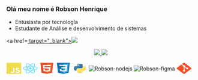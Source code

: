 ### Olá meu nome é Robson Henrique 

-  Entusiasta por  tecnología
-  Estudante de Análise e desenvolvimento de sistemas 

<a href=<a href="https://www.linkedin.com/in/robson-henrique-8562b924a/"> target="_blank"><img src="https://img.shields.io/badge/-LinkedIn-%230077B5?style=for-the-badge&logo=linkedin&logoColor=white" target="_blank"></a>



<div align="center">
  <a href="https://github.com/Robson-Henrique">
    <img height="150em" src="https://github-readme-stats.vercel.app/api?username=Robson-Henrique&count_private=true&include_all_commits=true&show_icons=true&theme=dracula&hide_border=false&show_owner=true"/>
    <img height="150em" src="https://github-readme-stats.vercel.app/api/top-langs/?username=Robson-Henrique&theme=dracula&hide_border=false&&layout=compact"/>
  </a>
</div>
<div style="display: inline_block"><br>
  <img align="center" alt="Robson-Js" height="30" width="40" src="https://raw.githubusercontent.com/devicons/devicon/master/icons/javascript/javascript-plain.svg">
  <img align="center" alt="Robson-React" height="30" width="40" src="https://raw.githubusercontent.com/devicons/devicon/master/icons/react/react-original.svg">
  <img align="center" alt="Robson-HTML" height="30" width="40" src="https://raw.githubusercontent.com/devicons/devicon/master/icons/html5/html5-original.svg">
  <img align="center" alt="Robson-CSS" height="30" width="40" src="https://raw.githubusercontent.com/devicons/devicon/master/icons/css3/css3-original.svg">
  <img align="center" alt="Robson-Python" height="30" width="40" src="https://raw.githubusercontent.com/devicons/devicon/master/icons/python/python-original.svg">
  <img align="center" alt="Robson-nodejs" height="30" width="40" src="https://cdn.worldvectorlogo.com/logos/nodejs-icon.svg">
  <img align="center" alt="Robson-figma" height="30" width="40" src="https://cdn.jsdelivr.net/gh/devicons/devicon/icons/figma/figma-original.svg" />
  <img align="center" alt="Robson-git" height="30" width="40" src="https://raw.githubusercontent.com/devicons/devicon/master/icons/git/git-original.svg">
 

  
  
</div> 

 
